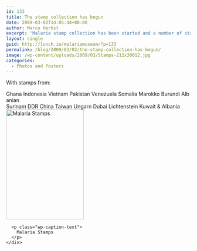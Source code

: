```yaml
---
id: 133
title: The stamp collection has begun
date: 2009-03-02T14:05:44+00:00
author: Marco Herbst
excerpt: 'Malaria stamp collection has been started and a number of stamps from different countries are a part of the museum now. '
layout: single
guid: http://lunch.ie/malariamuseum/?p=133
permalink: /blog/2009/03/02/the-stamp-collection-has-begun/
image: /wp-content/uploads/2009/03/Stamps-212x30012.jpg
categories:
  - Photos and Posters
---
```

<div>
  <p>
    With stamps from:
  </p>
  
  <div>
    Ghana Indonesia Vietnam Pakistan Venezuela Somalia Marokko Burundi Albanian
  </div>
  
  <div>
    Surinam DDR China Taiwan Ungarn Dubai Lichtenstein Kuwait & Albania
  </div>
  
  <div>
  </div>
  
  <div>
    <div id="attachment_276" style="width: 222px" class="wp-caption alignnone">
      <a href="http://www.malariamuseum.de/wp-content/uploads/2009/03/Stamps.jpg"><img class="size-medium wp-image-276" title="Malaria Stamps" alt="Malaria Stamps" src="http://www.malariamuseum.de/wp-content/uploads/2009/03/Stamps-212x300.jpg" width="212" height="300" /></a>
      
      <p class="wp-caption-text">
        Malaria Stamps
      </p>
    </div>
  </div>
</div>